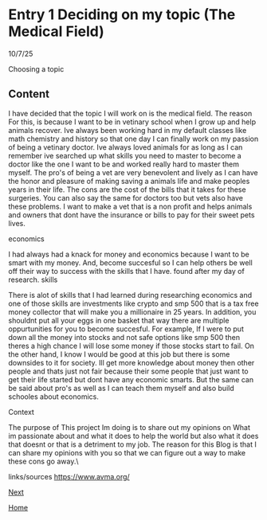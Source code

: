 # Entry 1 Deciding on my topic (The Medical Field)
10/7/25

Choosing a topic

## Content

I have decided that the topic I will work on is the medical field. The reason For this, is because I want to be in vetinary school when I grow up and help animals recover. Ive always been working hard in my default classes like math chemistry and history so that one day I can finally work on my passion of being a vetinary doctor. Ive always loved animals for as long as I can remember ive searched up what skills you need to master to become a doctor like the one I want to be and worked really hard to master them myself. The pro's of being a vet are very benevolent and lively as I can have the honor and pleasure of making saving a animals life and make peoples years in their life. The cons are the cost of the bills that it takes for these surgeries. You can also say the same for doctors too but vets also have these problems. I want to make a vet that is a non profit and helps animals and owners that dont have the insurance or bills to pay for their sweet pets lives.

  economics

 I had always had a knack for money and economics because I want to be smart with my money. And, become succesful so I can help others be well off their way to success with the skills that I have. found after my day of research.
    skills

There is alot of skills that I had learned during researching economics and one of those skills are investments like crypto and smp 500 that is a tax free money collector that will make you a millionaire in 25 years. In addition, you shouldnt put all your eggs in one basket that way there are multiple oppurtunities for you to become succesful. For example, If I were to put down all the money into stocks and not safe options like smp 500 then theres a high chance I will lose some money if those stocks start to fail. On the other hand, I know I would be good at this job but there is some downsides to it for society. Ill get more knowledge about money then other people and thats just not fair because their some people that just want to get their life started but dont have any economic smarts. But the same can be said about pro's as well as I can teach them myself and also build schooles about economics.


Context


The purpose of This project Im doing is to share out my opinions on What im passionate about and what it does to help the world but also what it does that doesnt or that is a detriment to my job. The reason for this Blog is that I can share my opinions with you so that we can figure out a way to make these cons go away.\

links/sources
https://www.avma.org/




[Next](entry02.md)

[Home](../README.md)
